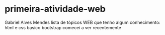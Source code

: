 # primeira-atividade-web
Gabriel Alves Mendes
lista de tópicos WEB que tenho algum conhecimento:
html e css basico
bootstrap comecei a ver recentemente

